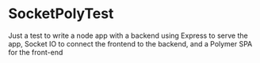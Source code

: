 # SocketPolyTest
Just a test to write a node app with a backend using Express to serve the app, Socket IO to connect the frontend to the backend, and a  Polymer SPA for the front-end
